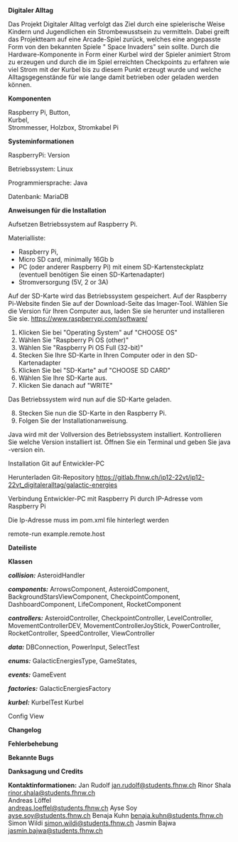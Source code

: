 **Digitaler Alltag**

Das Projekt Digitaler Alltag verfolgt das Ziel durch eine spielerische Weise Kindern und Jugendlichen ein Strombewusstsein zu vermitteln. Dabei greift das Projektteam auf eine Arcade-Spiel zurück, welches eine angepasste Form von den bekannten Spiele " Space Invaders" sein sollte. Durch die Hardware-Komponente in Form einer Kurbel wird der Spieler animiert Strom zu erzeugen und durch die im Spiel erreichten Checkpoints zu erfahren wie viel Strom mit der Kurbel bis zu diesem Punkt erzeugt wurde und welche Alltagsgegenstände für wie lange damit betrieben oder geladen werden können.

**Komponenten**

Raspberry Pi, 
Button,  
Kurbel,  
Strommesser,
Holzbox, Stromkabel Pi


**Systeminformationen**

RaspberryPi: Version 

Betriebssystem: Linux

Programmiersprache: Java 

Datenbank: MariaDB


**Anweisungen für die Installation**

Aufsetzen Betriebssystem auf Raspberry Pi.

Materialliste:

- Raspberry Pi,
- Micro SD card, minimally 16Gb b
- PC (oder anderer Raspberry Pi) mit einem SD-Kartensteckplatz (eventuell benötigen Sie einen SD-Kartenadapter)
- Stromversorgung (5V, 2 or 3A)

Auf der SD-Karte wird das Betriebssystem gespeichert. Auf der Raspberry Pi-Website finden Sie auf der Download-Seite das Imager-Tool. Wählen Sie die Version für Ihren Computer aus, laden Sie sie herunter und installieren Sie sie.
https://www.raspberrypi.com/software/

1. Klicken Sie bei "Operating System" auf "CHOOSE OS"
2. Wählen Sie "Raspberry Pi OS (other)"
3. Wählen Sie "Raspberry Pi OS Full (32-bit)"
4. Stecken Sie Ihre SD-Karte in Ihren Computer oder in den SD-Kartenadapter 
5. Klicken Sie bei "SD-Karte" auf "CHOOSE SD CARD"
6. Wählen Sie Ihre SD-Karte aus.
7. Klicken Sie danach auf "WRITE"

Das Betriebssystem wird nun auf die SD-Karte geladen.

8. Stecken Sie nun die SD-Karte in den Raspberry Pi. 
9. Folgen Sie der Installationanweisung.

Java wird mit der Vollversion des Betriebssystem installiert. Kontrollieren Sie welche Version installiert ist. Öffnen Sie ein Terminal und geben Sie java -version ein.

Installation Git auf Entwickler-PC 

Herunterladen Git-Repository https://gitlab.fhnw.ch/ip12-22vt/ip12-22vt_digitaleralltag/galactic-energies

Verbindung Entwickler-PC mit Raspberry Pi durch IP-Adresse vom Raspberry Pi 

Die Ip-Adresse muss im pom.xml file hinterlegt werden 

 <profiles>
        <!-- Transfer and run JAR with dependencies on remote Raspberry -->
        <profile>
            <id>remote-run</id>
            <activation>
                <property>
                <name>example.remote.host</name>
                </property>
            </activation>
            <build>
                <plugins>




**Dateiliste**


**Klassen**

***collision:***
 AsteroidHandler

***components:***
ArrowsComponent,
AsteroidComponent,
BackgroundStarsViewComponent,
CheckpointComponent,
DashboardComponent,
LifeComponent,
RocketComponent

***controllers:***
AsteroidController,
CheckpointController,
LevelController,
MovementControllerDEV,
MovementControllerJoyStick,
PowerController,
RocketController,
SpeedController,
ViewController

***data:***
DBConnection,
PowerInput,
SelectTest

***enums:***
GalacticEnergiesType,
GameStates,

***events:***
GameEvent

***factories:***
GalacticEnergiesFactory

***kurbel:***
KurbelTest
Kurbel

Config
View

**Changelog**

**Fehlerbehebung**

**Bekannte Bugs**

**Danksagung und Credits**

**Kontaktinformationen:**
Jan Rudolf 
jan.rudolf@students.fhnw.ch
Rinor Shala	
rinor.shala@students.fhnw.ch	
Andreas Löffel	
andreas.loeffel@students.fhnw.ch
Ayse Soy	
ayse.soy@students.fhnw.ch
Benaja Kuhn	
benaja.kuhn@students.fhnw.ch
Simon Wildi	
simon.wildi@students.fhnw.ch
Jasmin Bajwa
jasmin.bajwa@students.fhnw.ch
